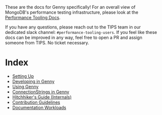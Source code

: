 These are the docs for Genny specifically! For an overall view of MongoDB's performance testing infrastructure, please
look at the [Performance Tooling Docs](https://github.com/10gen/performance-tooling-docs).

If you have any questions, please reach out to the TIPS team in our dedicated slack channel: `#performance-tooling-users`.
If you feel like these docs can be improved in any way, feel free to open a PR and assign someone from TIPS. No ticket necessary.

# Index
* [Setting Up](./setup.md)
* [Developing in Genny](./developing.md)
* [Using Genny](./using.md)
* [ConnectionStrings in Genny](./connection.md)
* [Hitchhiker's Guide (Internals)](./HitchhikersGuide.md)
* [Contribution Guidelines](../CONTRIBUTING.md)
* [Documentation Workloads](../src/workloads/docs)
